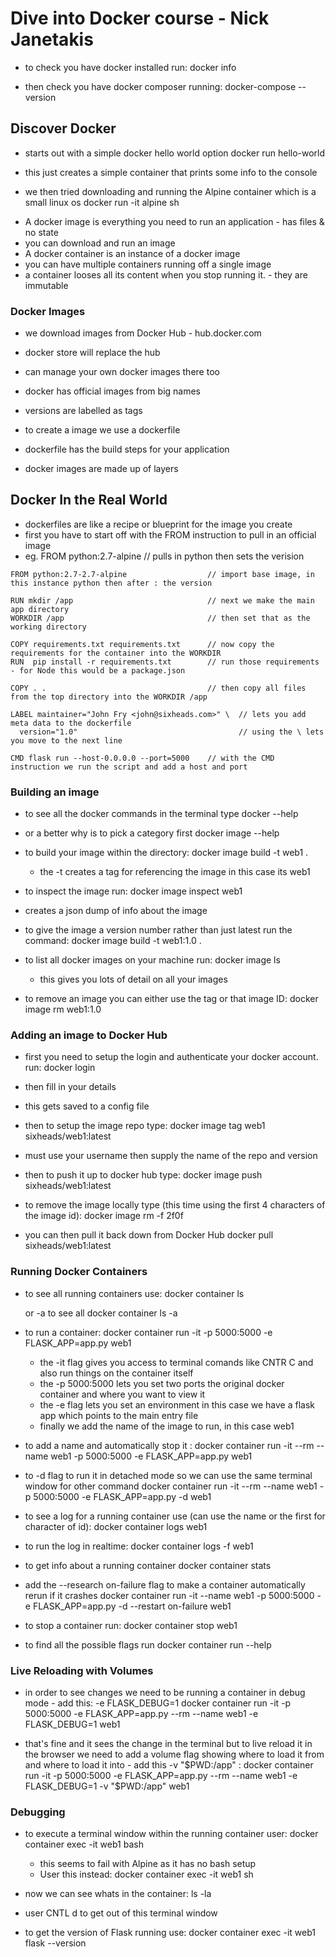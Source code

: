 # Dive into Docker course - Nick Janetakis

* to check you have docker installed run:
  docker info

* then check you have docker composer running:
  docker-compose --version

## Discover Docker

* starts out with a simple docker hello world option
  docker run hello-world

* this just creates a simple container that prints some info to the console
* we then tried downloading and running the Alpine container which is a small linux os
  docker run -it alpine sh

- A docker image is everything you need to run an application - has files & no state
- you can download and run an image
- A docker container is an instance of a docker image
- you can have multiple containers running off a single image
- a container looses all its content when you stop running it. - they are immutable

### Docker Images

* we download images from Docker Hub - hub.docker.com
* docker store will replace the hub
* can manage your own docker images there too
* docker has official images from big names
* versions are labelled as tags

* to create a image we use a dockerfile
* dockerfile has the build steps for your application
* docker images are made up of layers

## Docker In the Real World

* dockerfiles are like a recipe or blueprint for the image you create
* first you have to start off with the FROM instruction to pull in an official image
* eg. FROM python:2.7-alpine // pulls in python then sets the verision

```
FROM python:2.7-2.7-alpine                  // import base image, in this instance python then after : the version

RUN mkdir /app                              // next we make the main app directory
WORKDIR /app                                // then set that as the working directory

COPY requirements.txt requirements.txt      // now copy the requirements for the container into the WORKDIR
RUN  pip install -r requirements.txt        // run those requirements - for Node this would be a package.json

COPY . .                                    // then copy all files from the top directory into the WORKDIR /app

LABEL maintainer="John Fry <john@sixheads.com>" \  // lets you add meta data to the dockerfile
  version="1.0"                                    // using the \ lets you move to the next line

CMD flask run --host-0.0.0.0 --port=5000    // with the CMD instruction we run the script and add a host and port
```

### Building an image

* to see all the docker commands in the terminal type
  docker --help
* or a better why is to pick a category first
  docker image --help

* to build your image within the directory:
  docker image build -t web1 .
  * the -t creates a tag for referencing the image in this case its web1
* to inspect the image run:
  docker image inspect web1

- creates a json dump of info about the image

* to give the image a version number rather than just latest run the command:
  docker image build -t web1:1.0 .

* to list all docker images on your machine run:
  docker image ls

  * this gives you lots of detail on all your images

* to remove an image you can either use the tag or that image ID:
  docker image rm web1:1.0

### Adding an image to Docker Hub

* first you need to setup the login and authenticate your docker account. run:
  docker login
* then fill in your details
* this gets saved to a config file

* then to setup the image repo type:
  docker image tag web1 sixheads/web1:latest
* must use your username then supply the name of the repo and version

* then to push it up to docker hub type:
  docker image push sixheads/web1:latest

* to remove the image locally type (this time using the first 4 characters of the image id):
  docker image rm -f 2f0f

* you can then pull it back down from Docker Hub
  docker pull sixheads/web1:latest

### Running Docker Containers

* to see all running containers use:
  docker container ls

  or -a to see all
  docker container ls -a

* to run a container:
  docker container run -it -p 5000:5000 -e FLASK_APP=app.py web1

  * the -it flag gives you access to terminal comands like CNTR C and also run things on the container itself

  - the -p 5000:5000 lets you set two ports the original docker container and where you want to view it
  - the -e flag lets you set an environment in this case we have a flask app which points to the main entry file
  - finally we add the name of the image to run, in this case web1

* to add a name and automatically stop it :
  docker container run -it --rm --name web1 -p 5000:5000 -e FLASK_APP=app.py web1

* to -d flag to run it in detached mode so we can use the same terminal window for other command
  docker container run -it --rm --name web1 -p 5000:5000 -e FLASK_APP=app.py -d web1

* to see a log for a running container use (can use the name or the first for character of id):
  docker container logs web1

* to run the log in realtime:
  docker container logs -f web1

* to get info about a running container
  docker container stats

* add the --research on-failure flag to make a container automatically rerun if it crashes
  docker container run -it --name web1 -p 5000:5000 -e FLASK_APP=app.py -d --restart on-failure web1

* to stop a container run:
  docker container stop web1

* to find all the possible flags run
  docker container run --help

### Live Reloading with Volumes

* in order to see changes we need to be running a container in debug mode - add this: -e FLASK_DEBUG=1
  docker container run -it -p 5000:5000 -e FLASK_APP=app.py --rm --name web1 -e FLASK_DEBUG=1 web1

* that's fine and it sees the change in the terminal but to live reload it in the browser we need to add a volume flag showing where to load it from and where to load it into - add this -v "$PWD:/app" :
  docker container run -it -p 5000:5000 -e FLASK_APP=app.py --rm --name web1 -e FLASK_DEBUG=1 -v "$PWD:/app" web1

### Debugging

* to execute a terminal window within the running container user:
  docker container exec -it web1 bash

  * this seems to fail with Alpine as it has no bash setup
  * User this instead:
    docker container exec -it web1 sh

* now we can see whats in the container:
  ls -la

* user CNTL d to get out of this terminal window

- to get the version of Flask running use:
  docker container exec -it web1 flask --version
